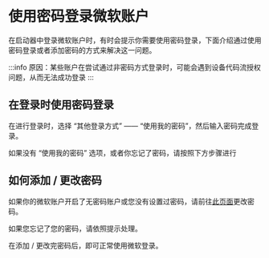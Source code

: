# 使用密码登录微软账户

在启动器中登录微软账户时，有时会提示你需要使用密码登录，下面介绍通过使用密码登录或者添加密码的方式来解决这一问题。

:::info
原因：某些账户在尝试通过非密码方式登录时，可能会遇到设备代码流授权问题，从而无法成功登录
:::

## 在登录时使用密码登录

在进行登录时，选择 “其他登录方式” —— “使用我的密码”，然后输入密码完成登录。

如果没有 “使用我的密码” 选项，或者你忘记了密码，请按照下方步骤进行

## 如何添加 / 更改密码

如果你的微软账户开启了无密码账户或您没有设置过密码，请前往[此页面](https://account.live.com/password/Change)更改密码。

如果您忘记了您的密码，请依照提示处理。

在添加 / 更改完密码后，即可正常使用微软登录。

